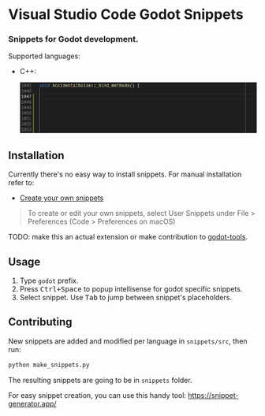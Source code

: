 # Visual Studio Code Godot Snippets

### Snippets for Godot development.

Supported languages:
* C++:

    ![Preview](images/godot-setget-bind-method.gif)

## Installation

Currently there's no easy way to install snippets. For manual installation refer to:
* [Create your own snippets](https://code.visualstudio.com/docs/editor/userdefinedsnippets#_create-your-own-snippets)

> To create or edit your own snippets, select User Snippets under File > Preferences (Code > Preferences on macOS)

TODO: make this an actual extension or make contribution to [godot-tools](https://github.com/GodotExplorer/godot-tools/).

## Usage
1. Type `godot` prefix.
2. Press <kbd>Ctrl+Space</kbd> to popup intellisense for godot specific snippets.
3. Select snippet. Use <kbd>Tab</kbd> to jump between snippet's placeholders.

## Contributing

New snippets are added and modified per language in `snippets/src`, then run:
```bash
python make_snippets.py
```
The resulting snippets are going to be in `snippets` folder.

For easy snippet creation, you can use this handy tool: https://snippet-generator.app/
